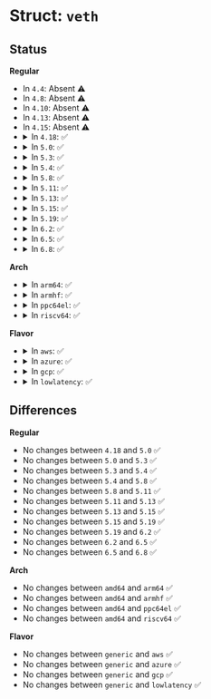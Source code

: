 # Struct: <code>veth</code>

## Status
<b>Regular</b>
<ul>
<li>
In <code>4.4</code>: Absent ⚠️
</li>
<li>
In <code>4.8</code>: Absent ⚠️
</li>
<li>
In <code>4.10</code>: Absent ⚠️
</li>
<li>
In <code>4.13</code>: Absent ⚠️
</li>
<li>
In <code>4.15</code>: Absent ⚠️
</li>
<li>
<details>
<summary>In <code>4.18</code>: ✅</summary>

```c
struct veth {
    __be16 h_vlan_proto;
    __be16 h_vlan_TCI;
};
```
</details>
</li>
<li>
<details>
<summary>In <code>5.0</code>: ✅</summary>

```c
struct veth {
    __be16 h_vlan_proto;
    __be16 h_vlan_TCI;
};
```
</details>
</li>
<li>
<details>
<summary>In <code>5.3</code>: ✅</summary>

```c
struct veth {
    __be16 h_vlan_proto;
    __be16 h_vlan_TCI;
};
```
</details>
</li>
<li>
<details>
<summary>In <code>5.4</code>: ✅</summary>

```c
struct veth {
    __be16 h_vlan_proto;
    __be16 h_vlan_TCI;
};
```
</details>
</li>
<li>
<details>
<summary>In <code>5.8</code>: ✅</summary>

```c
struct veth {
    __be16 h_vlan_proto;
    __be16 h_vlan_TCI;
};
```
</details>
</li>
<li>
<details>
<summary>In <code>5.11</code>: ✅</summary>

```c
struct veth {
    __be16 h_vlan_proto;
    __be16 h_vlan_TCI;
};
```
</details>
</li>
<li>
<details>
<summary>In <code>5.13</code>: ✅</summary>

```c
struct veth {
    __be16 h_vlan_proto;
    __be16 h_vlan_TCI;
};
```
</details>
</li>
<li>
<details>
<summary>In <code>5.15</code>: ✅</summary>

```c
struct veth {
    __be16 h_vlan_proto;
    __be16 h_vlan_TCI;
};
```
</details>
</li>
<li>
<details>
<summary>In <code>5.19</code>: ✅</summary>

```c
struct veth {
    __be16 h_vlan_proto;
    __be16 h_vlan_TCI;
};
```
</details>
</li>
<li>
<details>
<summary>In <code>6.2</code>: ✅</summary>

```c
struct veth {
    __be16 h_vlan_proto;
    __be16 h_vlan_TCI;
};
```
</details>
</li>
<li>
<details>
<summary>In <code>6.5</code>: ✅</summary>

```c
struct veth {
    __be16 h_vlan_proto;
    __be16 h_vlan_TCI;
};
```
</details>
</li>
<li>
<details>
<summary>In <code>6.8</code>: ✅</summary>

```c
struct veth {
    __be16 h_vlan_proto;
    __be16 h_vlan_TCI;
};
```
</details>
</li>
</ul>
<b>Arch</b>
<ul>
<li>
<details>
<summary>In <code>arm64</code>: ✅</summary>

```c
struct veth {
    __be16 h_vlan_proto;
    __be16 h_vlan_TCI;
};
```
</details>
</li>
<li>
<details>
<summary>In <code>armhf</code>: ✅</summary>

```c
struct veth {
    __be16 h_vlan_proto;
    __be16 h_vlan_TCI;
};
```
</details>
</li>
<li>
<details>
<summary>In <code>ppc64el</code>: ✅</summary>

```c
struct veth {
    __be16 h_vlan_proto;
    __be16 h_vlan_TCI;
};
```
</details>
</li>
<li>
<details>
<summary>In <code>riscv64</code>: ✅</summary>

```c
struct veth {
    __be16 h_vlan_proto;
    __be16 h_vlan_TCI;
};
```
</details>
</li>
</ul>
<b>Flavor</b>
<ul>
<li>
<details>
<summary>In <code>aws</code>: ✅</summary>

```c
struct veth {
    __be16 h_vlan_proto;
    __be16 h_vlan_TCI;
};
```
</details>
</li>
<li>
<details>
<summary>In <code>azure</code>: ✅</summary>

```c
struct veth {
    __be16 h_vlan_proto;
    __be16 h_vlan_TCI;
};
```
</details>
</li>
<li>
<details>
<summary>In <code>gcp</code>: ✅</summary>

```c
struct veth {
    __be16 h_vlan_proto;
    __be16 h_vlan_TCI;
};
```
</details>
</li>
<li>
<details>
<summary>In <code>lowlatency</code>: ✅</summary>

```c
struct veth {
    __be16 h_vlan_proto;
    __be16 h_vlan_TCI;
};
```
</details>
</li>
</ul>

## Differences
<b>Regular</b>
<ul>
<li>
No changes between <code>4.18</code> and <code>5.0</code> ✅
</li>
<li>
No changes between <code>5.0</code> and <code>5.3</code> ✅
</li>
<li>
No changes between <code>5.3</code> and <code>5.4</code> ✅
</li>
<li>
No changes between <code>5.4</code> and <code>5.8</code> ✅
</li>
<li>
No changes between <code>5.8</code> and <code>5.11</code> ✅
</li>
<li>
No changes between <code>5.11</code> and <code>5.13</code> ✅
</li>
<li>
No changes between <code>5.13</code> and <code>5.15</code> ✅
</li>
<li>
No changes between <code>5.15</code> and <code>5.19</code> ✅
</li>
<li>
No changes between <code>5.19</code> and <code>6.2</code> ✅
</li>
<li>
No changes between <code>6.2</code> and <code>6.5</code> ✅
</li>
<li>
No changes between <code>6.5</code> and <code>6.8</code> ✅
</li>
</ul>
<b>Arch</b>
<ul>
<li>
No changes between <code>amd64</code> and <code>arm64</code> ✅
</li>
<li>
No changes between <code>amd64</code> and <code>armhf</code> ✅
</li>
<li>
No changes between <code>amd64</code> and <code>ppc64el</code> ✅
</li>
<li>
No changes between <code>amd64</code> and <code>riscv64</code> ✅
</li>
</ul>
<b>Flavor</b>
<ul>
<li>
No changes between <code>generic</code> and <code>aws</code> ✅
</li>
<li>
No changes between <code>generic</code> and <code>azure</code> ✅
</li>
<li>
No changes between <code>generic</code> and <code>gcp</code> ✅
</li>
<li>
No changes between <code>generic</code> and <code>lowlatency</code> ✅
</li>
</ul>
